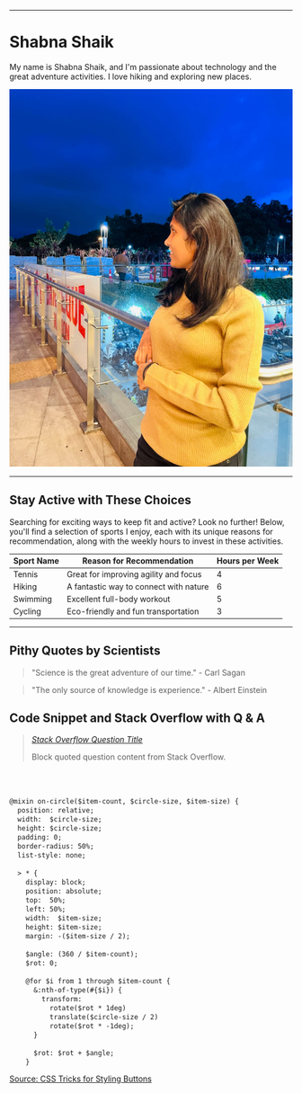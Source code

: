 ----------------------------------------------------------
# Shabna Shaik

My name is Shabna Shaik, and I'm passionate about technology and the great adventure activities. I love hiking and exploring new places.

![Shabna Shaik](Shabna.jpg)

------------------------------------------------------------
## Stay Active with These Choices

Searching for exciting ways to keep fit and active? Look no further! Below, you'll find a selection of sports I enjoy, each with its unique reasons for recommendation, along with the weekly hours to invest in these activities.

| Sport Name       | Reason for Recommendation             | Hours per Week |
|------------------|---------------------------------------|----------------|
| Tennis           | Great for improving agility and focus | 4              |
| Hiking           | A fantastic way to connect with nature| 6              |
| Swimming         | Excellent full-body workout           | 5              |
| Cycling          | Eco-friendly and fun transportation   | 3              |

--------------------------------------------------------------
## Pithy Quotes by Scientists

> "Science is the great adventure of our time." - Carl Sagan

> "The only source of knowledge is experience." - Albert Einstein

## Code Snippet and Stack Overflow with Q & A

> [*Stack Overflow Question Title*](https://css-tricks.com/snippets/sass/placing-items-circle/)
> 
> Block quoted question content from Stack Overflow.

```



@mixin on-circle($item-count, $circle-size, $item-size) {
  position: relative;
  width:  $circle-size;
  height: $circle-size;
  padding: 0;
  border-radius: 50%; 
  list-style: none;       
  
  > * {
    display: block;
    position: absolute;
    top:  50%; 
    left: 50%;
    width:  $item-size;
    height: $item-size;
    margin: -($item-size / 2);
  
    $angle: (360 / $item-count);
    $rot: 0;

    @for $i from 1 through $item-count {
      &:nth-of-type(#{$i}) {
        transform: 
          rotate($rot * 1deg) 
          translate($circle-size / 2) 
          rotate($rot * -1deg);
      }

      $rot: $rot + $angle;
    }
```

[Source: CSS Tricks for Styling Buttons](https://css-tricks.com/snippets/)